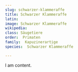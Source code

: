 ```yaml
---
slug: schwarzer-klammeraffe
title: Schwarzer Klammeraffe
latin:
image: Schwarzer Klammeraffe
wikipedia: 
class: Säugetiere
order:  Primaten
family:  Kapuzinerartige
species:  Schwarzer Klammeraffe

---
```


I am content.
